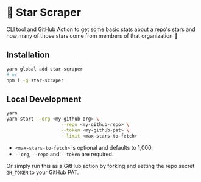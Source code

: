 # 🌟 Star Scraper

CLI tool and GitHub Action to get some basic stats about a repo's stars and how many of those stars come from members of that organization 👀

## Installation

```bash
yarn global add star-scraper
# or
npm i -g star-scraper
```

## Local Development

```bash
yarn
yarn start --org <my-github-org> \
                    --repo <my-github-repo> \
                    --token <my-github-pat> \
                    --limit <max-stars-to-fetch>
```

- `<max-stars-to-fetch>` is optional and defaults to 1,000.
- `--org`, `--repo` and `--token` are required.

Or simply run this as a GitHub action by forking and setting the repo secret `GH_TOKEN` to your GitHub PAT.
